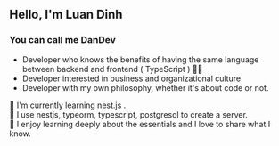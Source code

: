 ## Hello, I'm Luan Dinh
### You can call me DanDev

- Developer who knows the benefits of having the same language between backend and frontend ( TypeScript ) 👨‍💻
- Developer interested in business and organizational culture
- Developer with my own philosophy, whether it's about code or not.

🌱 I'm currently learning nest.js . <br/>
🌱 I use nestjs, typeorm, typescript, postgresql to create a server.  <br/>
🌱 I enjoy learning deeply about the essentials and I love to share what I know. 
